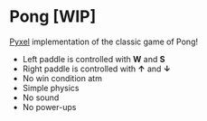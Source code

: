 # Pong [WIP]

[Pyxel](https://github.com/kitao/pyxel) implementation of the classic game of Pong!

- Left paddle is controlled with __W__ and __S__
- Right paddle is controlled with __↑__ and __↓__
- No win condition atm
- Simple physics
- No sound
- No power-ups
